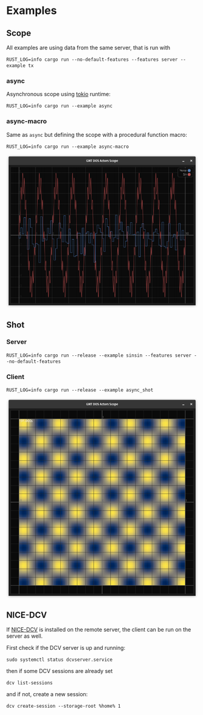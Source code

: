 # Examples

## Scope

All examples are using data from the same server, that is run with
```text
RUST_LOG=info cargo run --no-default-features --features server --example tx
```

### async

Asynchronous scope using [tokio](https://tokio.rs/) runtime:

```text
RUST_LOG=info cargo run --example async
```

### async-macro

Same as `async` but defining the scope with a procedural function macro:

```text
RUST_LOG=info cargo run --example async-macro
```

![scope example](txrx.png)

## Shot

### Server

```text
RUST_LOG=info cargo run --release --example sinsin --features server --no-default-features
```

### Client

```text
RUST_LOG=info cargo run --release --example async_shot
```

![shot example](sinsin.png)


## NICE-DCV

If [NICE-DCV](https://aws.amazon.com/hpc/dcv/) is installed on the remote server, the client can be run on the server as well.

First check if the DCV server is up and running:
```shell
sudo systemctl status dcvserver.service
```
then if some DCV sessions are already set
```shell
dcv list-sessions
```
and if not, create a new session:
```shell
dcv create-session --storage-root %home% 1
```